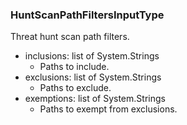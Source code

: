 ### HuntScanPathFiltersInputType
Threat hunt scan path filters.

- inclusions: list of System.Strings
  - Paths to include.
- exclusions: list of System.Strings
  - Paths to exclude.
- exemptions: list of System.Strings
  - Paths to exempt from exclusions.
